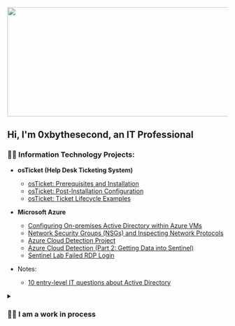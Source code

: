 <img height="250px" width="1000px" src="https://www.paliscope.com/wp-content/uploads/2018/04/Gif-animation-hello.gif"/>

## Hi, I'm 0xbythesecond, an **IT Professional**


### 👨‍💻 Information Technology Projects:

- <b>osTicket (Help Desk Ticketing System)</b>
  - [osTicket: Prerequisites and Installation](https://github.com/0xbythesecond/osticket-prereqs)
  - [osTicket: Post-Installation Configuration](https://github.com/0xbythesecond/post-install-config)
  - [osTicket: Ticket Lifecycle Examples](https://github.com/0xbythesecond/ticket-lifecycle)
- <b>Microsoft Azure</b>
  - [Configuring On-premises Active Directory within Azure VMs](https://github.com/0xbythesecond/configure-ad)
  - [Network Security Groups (NSGs) and Inspecting Network Protocols](https://github.com/0xbythesecond/azure-network-protocols)
  - [Azure Cloud Detection Project](https://github.com/0xbythesecond/azure-cloud-detection)
  - [Azure Cloud Detection (Part 2: Getting Data into Sentinel)](https://github.com/0xbythesecond/getting-data-into-sentinel)
  - [Sentinel Lab Failed RDP Login](https://github.com/0xbythesecond/Sentinel-Lab-Failed-Login)

- Notes:

  - [10 entry-level IT questions about Active Directory](https://github.com/0xbythesecond/10-questions-AD) 


<details>
 <summary><h3> 👨‍💼 I am a work in process</h3></summary>

- 🎓 I’m a graduate of `Course Careers` Information Technology course
- 🌱 I’m currently learning `html, css, python and javascript.`
- 👯 I’m looking to collaborate with `like-minded persons.`
- 🤔 I’m looking for help with `tech related portfolio and building projects.`


#

### ⚒️ Languages and Tools 
<img align="left" alt="azure" width="30px" style="padding-right:10px;" src="https://cdn.jsdelivr.net/gh/devicons/devicon/icons/azure/azure-original.svg" />
<img align="left" alt="linux" width="30px" style="padding-right:10px;" src="https://cdn.jsdelivr.net/gh/devicons/devicon/icons/linux/linux-original.svg" />
<img align="left" alt="html" width="30px" style="padding-right:10px;" src="https://cdn.jsdelivr.net/gh/devicons/devicon/icons/html5/html5-original-wordmark.svg" />
<img align="left" alt="css" width="30px" style="padding-right:10px;"src="https://cdn.jsdelivr.net/gh/devicons/devicon/icons/css3/css3-original-wordmark.svg" />
<img align="left" alt="javascript" width="30px" style="padding-right:10px;"src="https://cdn.jsdelivr.net/gh/devicons/devicon/icons/javascript/javascript-original.svg" />


#

### 📊Stats

![0xbythesecond's GitHub stats](https://github-readme-stats.vercel.app/api?username=0xbythesecond&show_icons=true&theme=radical)

#


<!--**0xbythesecond/0xbythesecond** is a ✨ _special_ ✨ repository because its `README.md` (this file) appears on your GitHub profile.-->
